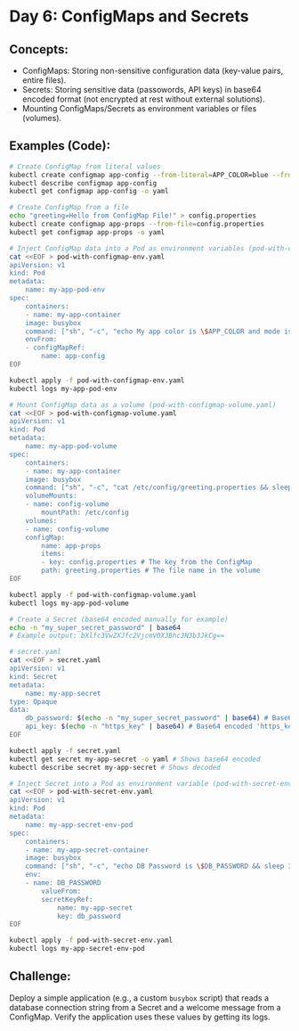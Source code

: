 # **Day 6: ConfigMaps and Secrets**

## **Concepts:**
* ConfigMaps: Storing non-sensitive configuration data (key-value pairs, entire files).
* Secrets: Storing sensitive data (passowords, API keys) in base64 encoded format (not encrypted at rest without external solutions).
* Mounting ConfigMaps/Secrets as environment variables or files (volumes).

## **Examples (Code):**
```bash
# Create ConfigMap from literal values
kubectl create configmap app-config --from-literal=APP_COLOR=blue --from-literal=APP_MODE=development
kubectl describe configmap app-config
kubectl get configmap app-config -o yaml

# Create ConfigMap from a file
echo "greeting=Hello from ConfigMap File!" > config.properties
kubectl create configmap app-props --from-file=config.properties
kubectl get configmap app-props -o yaml

# Inject ConfigMap data into a Pod as environment variables (pod-with-configmap-env.yaml)
cat <<EOF > pod-with-configmap-env.yaml
apiVersion: v1
kind: Pod
metadata:
    name: my-app-pod-env
spec:
    containers:
    - name: my-app-container
    image: busybox
    command: ["sh", "-c", "echo My app color is \$APP_COLOR and mode is \$APP_MODE && sleep 3600"]
    envFrom:
    - configMapRef:
        name: app-config
EOF
```
```bash
kubectl apply -f pod-with-configmap-env.yaml
kubectl logs my-app-pod-env

# Mount ConfigMap data as a volume (pod-with-configmap-volume.yaml)
cat <<EOF > pod-with-configmap-volume.yaml
apiVersion: v1
kind: Pod
metadata:
    name: my-app-pod-volume
spec:
    containers:
    - name: my-app-container
    image: busybox
    command: ["sh", "-c", "cat /etc/config/greeting.properties && sleep 3600"]
    volumeMounts:
    - name: config-volume
        mountPath: /etc/config
    volumes:
    - name: config-volume
    configMap:
        name: app-props
        items:
        - key: config.properties # The key from the ConfigMap
        path: greeting.properties # The file name in the volume
EOF
```
```bash
kubectl apply -f pod-with-configmap-volume.yaml
kubectl logs my-app-pod-volume

# Create a Secret (base64 encoded manually for example)
echo -n "my_super_secret_password" | base64
# Example output: bXlfc3VwZXJfc2VjcmV0X3Bhc3N3b3JkCg==

# secret.yaml
cat <<EOF > secret.yaml
apiVersion: v1
kind: Secret
metadata:
    name: my-app-secret
type: Opaque
data:
    db_password: $(echo -n "my_super_secret_password" | base64) # Base64 encoded password
    api_key: $(echo -n "https_key" | base64) # Base64 encoded 'https_key'
EOF
```
```bash
kubectl apply -f secret.yaml
kubectl get secret my-app-secret -o yaml # Shows base64 encoded
kubectl describe secret my-app-secret # Shows decoded

# Inject Secret into a Pod as environment variable (pod-with-secret-env.yaml)
cat <<EOF > pod-with-secret-env.yaml
apiVersion: v1
kind: Pod
metadata:
    name: my-app-secret-env-pod
spec:
    containers:
    - name: my-app-secret-container
    image: busybox
    command: ["sh", "-c", "echo DB Password is \$DB_PASSWORD && sleep 3600"]
    env:
    - name: DB_PASSWORD
        valueFrom:
        secretKeyRef:
            name: my-app-secret
            key: db_password
EOF
```
```bash
kubectl apply -f pod-with-secret-env.yaml
kubectl logs my-app-secret-env-pod
```
  
## **Challenge:** 
Deploy a simple application (e.g., a custom `busybox` script) that reads a database connection string from a Secret and a welcome message from a ConfigMap. Verify the application uses these values by getting its logs.
